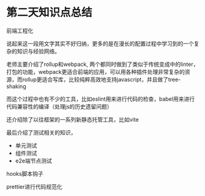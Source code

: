 # 第二天知识点总结

前端工程化

说起来这一段用文字其实不好归纳，更多的是在漫长的配置过程中学习到的一个复杂的知识与经验网络。

老师主要介绍了rollup和webpack, 两个都同时做到了类似于传统变成中的linter，打包的功能，webpack更适合前端的应用，可以用各种插件处理非常复杂的资源，而rollup更适合写库，比较纯粹高效地支持javascript，并且做了tree-shaking

而这个过程中也有不少的工具，比如eslint用来进行代码的检查，babel用来进行代码兼容性的编译（处理js的历史遗留问题）

还介绍除了以往框架的一系列新静态托管工具，比如vite

最后介绍了测试相关的知识，
- 单元测试
- 组件测试
- e2e端节点测试

hooks脚本钩子

prettier进行代码规范化

